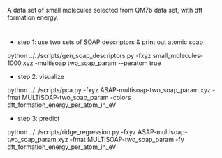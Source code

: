 A data set of small molecules selected from QM7b data set, with dft formation energy. 

#
* step 1: use two sets of SOAP descriptors & print out atomic soap

python ../../scripts/gen_soap_descriptors.py -fxyz small_molecules-1000.xyz -multisoap two_soap_param --peratom true

* step 2: visualize

python ../../scripts/pca.py -fxyz ASAP-multisoap-two_soap_param.xyz -fmat MULTISOAP-two_soap_param -colors dft_formation_energy_per_atom_in_eV

* step 3: predict

python ../../scripts/ridge_regression.py -fxyz ASAP-multisoap-two_soap_param.xyz -fmat MULTISOAP-two_soap_param -fy dft_formation_energy_per_atom_in_eV
